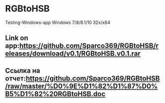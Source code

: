 # RGBtoHSB
Testing-Windows-app
Windows 7/8/8.1/10 32x/x64

## Link on app:https://github.com/Sparco369/RGBtoHSB/releases/download/v0.1/RGBtoHSB.v0.1.rar

## Ссылка на отчет:https://github.com/Sparco369/RGBtoHSB/raw/master/%D0%9E%D1%82%D1%87%D0%B5%D1%82%20RGBtoHSB.doc
